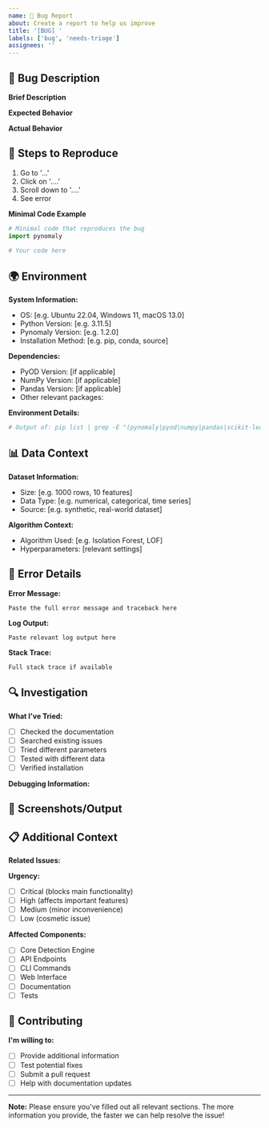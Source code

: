```yaml
---
name: 🐛 Bug Report
about: Create a report to help us improve
title: '[BUG] '
labels: ['bug', 'needs-triage']
assignees: ''
---
```


## 🐛 Bug Description

**Brief Description**
<!-- A clear and concise description of the bug -->

**Expected Behavior**
<!-- What you expected to happen -->

**Actual Behavior**
<!-- What actually happened -->

## 🔄 Steps to Reproduce

1. Go to '...'
2. Click on '....'
3. Scroll down to '....'
4. See error

**Minimal Code Example**
```python
# Minimal code that reproduces the bug
import pynomaly

# Your code here
```

## 🌍 Environment

**System Information:**
- OS: [e.g. Ubuntu 22.04, Windows 11, macOS 13.0]
- Python Version: [e.g. 3.11.5]
- Pynomaly Version: [e.g. 1.2.0]
- Installation Method: [e.g. pip, conda, source]

**Dependencies:**
- PyOD Version: [if applicable]
- NumPy Version: [if applicable]
- Pandas Version: [if applicable]
- Other relevant packages:

**Environment Details:**
```bash
# Output of: pip list | grep -E "(pynomaly|pyod|numpy|pandas|scikit-learn)"
```

## 📊 Data Context

**Dataset Information:**
- Size: [e.g. 1000 rows, 10 features]
- Data Type: [e.g. numerical, categorical, time series]
- Source: [e.g. synthetic, real-world dataset]

**Algorithm Context:**
- Algorithm Used: [e.g. Isolation Forest, LOF]
- Hyperparameters: [relevant settings]

## 📝 Error Details

**Error Message:**
```
Paste the full error message and traceback here
```

**Log Output:**
```
Paste relevant log output here
```

**Stack Trace:**
```
Full stack trace if available
```

## 🔍 Investigation

**What I've Tried:**
- [ ] Checked the documentation
- [ ] Searched existing issues
- [ ] Tried different parameters
- [ ] Tested with different data
- [ ] Verified installation

**Debugging Information:**
<!-- Any additional debugging steps you've taken -->

## 📸 Screenshots/Output

<!-- If applicable, add screenshots or output to help explain the problem -->

## 📋 Additional Context

**Related Issues:**
<!-- Link to related issues or discussions -->

**Urgency:**
- [ ] Critical (blocks main functionality)
- [ ] High (affects important features)
- [ ] Medium (minor inconvenience)
- [ ] Low (cosmetic issue)

**Affected Components:**
- [ ] Core Detection Engine
- [ ] API Endpoints
- [ ] CLI Commands
- [ ] Web Interface
- [ ] Documentation
- [ ] Tests

## 🤝 Contributing

**I'm willing to:**
- [ ] Provide additional information
- [ ] Test potential fixes
- [ ] Submit a pull request
- [ ] Help with documentation updates

---

**Note:** Please ensure you've filled out all relevant sections. The more information you provide, the faster we can help resolve the issue!